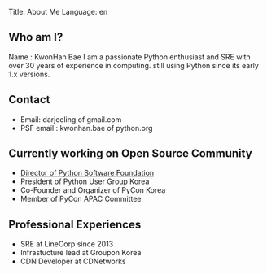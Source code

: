 Title: About Me
Language: en

## Who am I?

Name : KwonHan Bae
I am a passionate Python enthusiast and SRE with over 30 years of experience in computing. still using Python since its early 1.x versions.

## Contact
- Email: darjeeling of gmail.com
- PSF email : kwonhan.bae of python.org

## Currently working on Open Source Community

- [Director of Python Software Foundation](https://www.python.org/psf/board/#id31) 
- President of Python User Group Korea
- Co-Founder and Organizer of PyCon Korea
- Member of PyCon APAC Committee

## Professional Experiences

- SRE at LineCorp since 2013
- Infrastucture lead at Groupon Korea
- CDN Developer at CDNetworks
